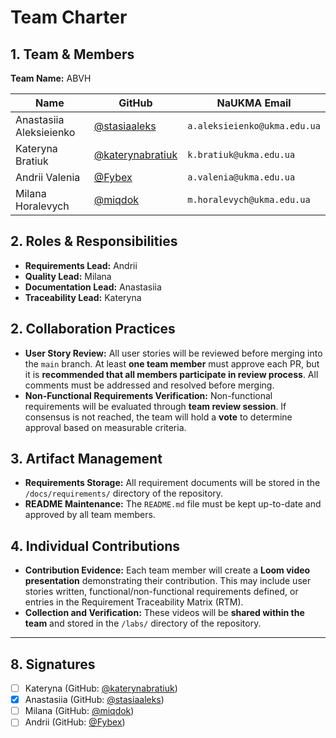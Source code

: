 # Team Charter

## 1. Team & Members

**Team Name:** ABVH

| Name | GitHub | NaUKMA Email |
|------|---------|--------------|
| Anastasiia Aleksieienko | [@stasiaaleks](https://github.com/stasiaaleks) | `a.aleksieienko@ukma.edu.ua` |
| Kateryna Bratiuk | [@katerynabratiuk](https://github.com/katerynabratiuk) | `k.bratiuk@ukma.edu.ua` |
| Andrii Valenia | [@Fybex](https://github.com/Fybex) | `a.valenia@ukma.edu.ua` |
| Milana Horalevych | [@miqdok](https://github.com/miqdok) | `m.horalevych@ukma.edu.ua` |

## 2. Roles & Responsibilities

* **Requirements Lead:** Andrii
* **Quality Lead:** Milana
* **Documentation Lead:** Anastasiia
* **Traceability Lead:** Kateryna

## 2. Collaboration Practices

* **User Story Review:** All user stories will be reviewed before merging into the `main` branch. At least **one team member** must approve each PR, but it is **recommended that all members participate in review process**. All comments must be addressed and resolved before merging.
* **Non-Functional Requirements Verification:** Non-functional requirements will be evaluated through **team review session**. If consensus is not reached, the team will hold a **vote** to determine approval based on measurable criteria.

## 3. Artifact Management

* **Requirements Storage:** All requirement documents will be stored in the `/docs/requirements/` directory of the repository.  
* **README Maintenance:** The `README.md` file must be kept up-to-date and approved by all team members.

## 4. Individual Contributions

* **Contribution Evidence:** Each team member will create a **Loom video presentation** demonstrating their contribution. This may include user stories written, functional/non-functional requirements defined, or entries in the Requirement Traceability Matrix (RTM).  
* **Collection and Verification:** These videos will be **shared within the team** and stored in the `/labs/` directory of the repository.


---

## 8. Signatures

* [ ] Kateryna (GitHub: [@katerynabratiuk](https://github.com/katerynabratiuk))
* [x] Anastasiia (GitHub: [@stasiaaleks](https://github.com/stasiaaleks))
* [ ] Milana (GitHub: [@miqdok](https://github.com/miqdok))
* [ ] Andrii (GitHub: [@Fybex](https://github.com/Fybex))
